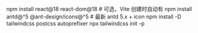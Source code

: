 npm install react@18 react-dom@18         # 可选，Vite 创建时自动有
npm install antd@^5 @ant-design/icons@^5  # 最新 antd 5.x + icon
npm install -D tailwindcss postcss autoprefixer
npx tailwindcss init -p
